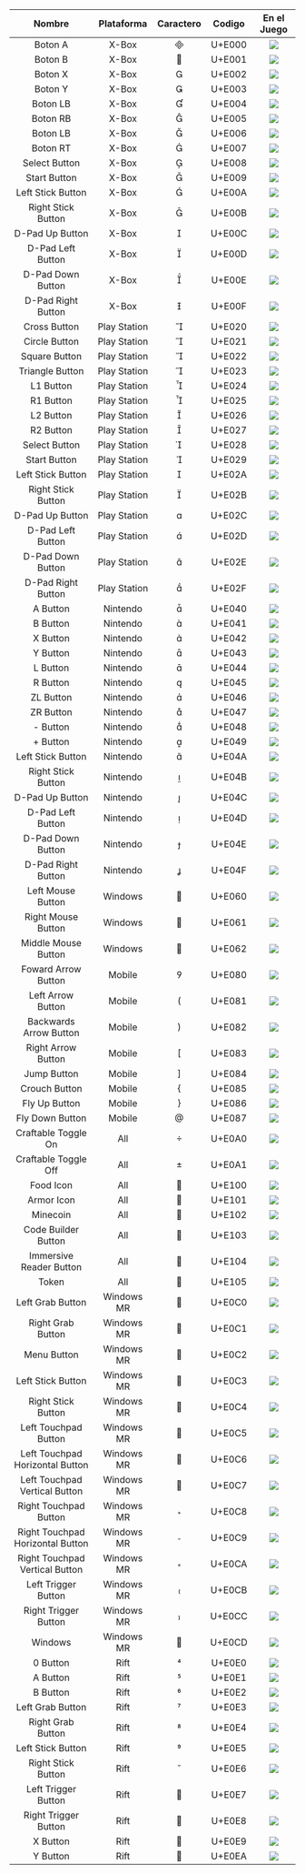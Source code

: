 |             Nombre               | Plataforma   | Caractero | Codigo  |                 En el Juego                    |
|:--------------------------------:|:------------:|:---------:|:-------:|:----------------------------------------------:|
|             Boton A              |     X-Box    |          |  U+E000 |            ![](./images/xbox-a.png)            |
|             Boton B              |     X-Box    |          |  U+E001 |            ![](./images/xbox-b.png)            |
|             Boton X              |     X-Box    |          |  U+E002 |            ![](./images/xbox-x.png)            |
|             Boton Y              |     X-Box    |          |  U+E003 |            ![](./images/xbox-y.png)            |
|             Boton LB             |     X-Box    |          |  U+E004 |            ![](./images/xbox-lb.png)           |
|             Boton RB             |     X-Box    |          |  U+E005 |            ![](./images/xbox-rb.png)           |
|             Boton LB             |     X-Box    |          |  U+E006 |            ![](./images/xbox-lt.png)           |
|             Boton RT             |     X-Box    |          |  U+E007 |            ![](./images/xbox-rt.png)           |
|           Select Button          |     X-Box    |          |  U+E008 |          ![](./images/xbox-select.png)         |
|           Start Button           |     X-Box    |          |  U+E009 |          ![](./images/xbox-start.png)          |
|         Left Stick Button        |     X-Box    |          |  U+E00A |            ![](./images/xbox-ls.png)           |
|        Right Stick Button        |     X-Box    |          |  U+E00B |            ![](./images/xbox-rs.png)           |
|          D-Pad Up Button         |     X-Box    |          |  U+E00C |           ![](./images/xbox-d-up.png)          |
|         D-Pad Left Button        |     X-Box    |          |  U+E00D |          ![](./images/xbox-d-left.png)         |
|         D-Pad Down Button        |     X-Box    |          |  U+E00E |          ![](./images/xbox-d-down.png)         |
|        D-Pad Right Button        |     X-Box    |          |  U+E00F |         ![](./images/xbox-d-right.png)         |
|           Cross Button           | Play Station |          |  U+E020 |             ![](./images/ps-x.png)             |
|           Circle Button          | Play Station |          |  U+E021 |             ![](./images/ps-o.png)             |
|           Square Button          | Play Station |          |  U+E022 |           ![](./images/ps-square.png)          |
|          Triangle Button         | Play Station |          |  U+E023 |          ![](./images/ps-triangle.png)         |
|             L1 Button            | Play Station |          |  U+E024 |             ![](./images/ps-l1.png)            |
|             R1 Button            | Play Station |          |  U+E025 |             ![](./images/ps-r1.png)            |
|             L2 Button            | Play Station |          |  U+E026 |             ![](./images/ps-l2.png)            |
|             R2 Button            | Play Station |          |  U+E027 |             ![](./images/ps-r2.png)            |
|           Select Button          | Play Station |          |  U+E028 |           ![](./images/ps-select.png)          |
|           Start Button           | Play Station |          |  U+E029 |           ![](./images/ps-start.png)           |
|         Left Stick Button        | Play Station |          |  U+E02A |             ![](./images/ps-l3.png)            |
|        Right Stick Button        | Play Station |          |  U+E02B |             ![](./images/ps-r3.png)            |
|          D-Pad Up Button         | Play Station |          |  U+E02C |            ![](./images/ps-d-up.png)           |
|         D-Pad Left Button        | Play Station |          |  U+E02D |           ![](./images/ps-d-left.png)          |
|         D-Pad Down Button        | Play Station |          |  U+E02E |           ![](./images/ps-d-down.png)          |
|        D-Pad Right Button        | Play Station |          |  U+E02F |          ![](./images/ps-d-right.png)          |
|             A Button             |   Nintendo   |          |  U+E040 |          ![](./images/nintendo-a.png)          |
|             B Button             |   Nintendo   |          |  U+E041 |          ![](./images/nintendo-b.png)          |
|             X Button             |   Nintendo   |          |  U+E042 |          ![](./images/nintendo-x.png)          |
|             Y Button             |   Nintendo   |          |  U+E043 |          ![](./images/nintendo-y.png)          |
|             L Button             |   Nintendo   |          |  U+E044 |          ![](./images/nintendo-l.png)          |
|             R Button             |   Nintendo   |          |  U+E045 |          ![](./images/nintendo-r.png)          |
|             ZL Button            |   Nintendo   |          |  U+E046 |          ![](./images/nintendo-zl.png)         |
|             ZR Button            |   Nintendo   |          |  U+E047 |          ![](./images/nintendo-zr.png)         |
|             - Button             |   Nintendo   |          |  U+E048 |        ![](./images/nintendo-minus.png)        |
|             + Button             |   Nintendo   |          |  U+E049 |         ![](./images/nintendo-plus.png)        |
|         Left Stick Button        |   Nintendo   |          |  U+E04A |          ![](./images/nintendo-ls.png)         |
|        Right Stick Button        |   Nintendo   |          |  U+E04B |          ![](./images/nintendo-rs.png)         |
|          D-Pad Up Button         |   Nintendo   |          |  U+E04C |         ![](./images/nintendo-d-up.png)        |
|         D-Pad Left Button        |   Nintendo   |          |  U+E04D |        ![](./images/nintendo-d-left.png)       |
|         D-Pad Down Button        |   Nintendo   |          |  U+E04E |        ![](./images/nintendo-d-down.png)       |
|        D-Pad Right Button        |   Nintendo   |          |  U+E04F |       ![](./images/nintendo-d-right.png)       |
|         Left Mouse Button        |    Windows   |          |  U+E060 |          ![](./images/left-mouse.png)          |
|        Right Mouse Button        |    Windows   |          |  U+E061 |          ![](./images/right-mouse.png)         |
|        Middle Mouse Button       |    Windows   |          |  U+E062 |         ![](./images/middle-mouse.png)         |
|        Foward Arrow Button       |    Mobile    |          |  U+E080 |         ![](./images/forward-arrow.png)        |
|         Left Arrow Button        |    Mobile    |          |  U+E081 |          ![](./images/left-arrow.png)          |
|      Backwards Arrow Button      |    Mobile    |          |  U+E082 |          ![](./images/down-arrow.png)          |
|        Right Arrow Button        |    Mobile    |          |  U+E083 |          ![](./images/right-arrow.png)         |
|            Jump Button           |    Mobile    |          |  U+E084 |          ![](./images/jump-button.png)         |
|           Crouch Button          |    Mobile    |          |  U+E085 |         ![](./images/crouch-button.png)        |
|           Fly Up Button          |    Mobile    |          |  U+E086 |         ![](./images/fly-up-button.png)        |
|          Fly Down Button         |    Mobile    |          |  U+E087 |        ![](./images/fly-down-button.png)       |
|        Craftable Toggle On       |      All     |          |  U+E0A0 |         ![](./images/craftable-on.png)         |
|       Craftable Toggle Off       |      All     |          |  U+E0A1 |         ![](./images/craftable-off.png)        |
|             Food Icon            |      All     |          |  U+E100 |             ![](./images/food.png)             |
|            Armor Icon            |      All     |          |  U+E101 |            ![](./images/armour.png)            |
|             Minecoin             |      All     |          |  U+E102 |           ![](./images/minecoin.png)           |
|        Code Builder Button       |      All     |          |  U+E103 |         ![](./images/code-builder.png)         |
|      Immersive Reader Button     |      All     |          |  U+E104 |    ![](./images/immersive-reader-button.png)   |
|               Token              |      All     |          |  U+E105 |             ![](./images/token.png)            |
|         Left Grab Button         |  Windows MR  |          |  U+E0C0 |             ![](./images/mr-lg.png)            |
|         Right Grab Button        |  Windows MR  |          |  U+E0C1 |             ![](./images/mr-rg.png)            |
|            Menu Button           |  Windows MR  |          |  U+E0C2 |            ![](./images/mr-menu.png)           |
|         Left Stick Button        |  Windows MR  |          |  U+E0C3 |             ![](./images/mr-ls.png)            |
|        Right Stick Button        |  Windows MR  |          |  U+E0C4 |             ![](./images/mr-rs.png)            |
|       Left Touchpad Button       |  Windows MR  |          |  U+E0C5 |       ![](./images/mr-left-touchpad.png)       |
|  Left Touchpad Horizontal Button |  Windows MR  |          |  U+E0C6 |  ![](./images/mr-left-touchpad-horizontal.png) |
|   Left Touchpad Vertical Button  |  Windows MR  |          |  U+E0C7 |   ![](./images/mr-left-touchpad-vertical.png)  |
|       Right Touchpad Button      |  Windows MR  |          |  U+E0C8 |       ![](./images/mr-right-touchpad.png)      |
| Right Touchpad Horizontal Button |  Windows MR  |          |  U+E0C9 | ![](./images/mr-right-touchpad-horizontal.png) |
|  Right Touchpad Vertical Button  |  Windows MR  |          |  U+E0CA |  ![](./images/mr-right-touchpad-vertical.png)  |
|        Left Trigger Button       |  Windows MR  |          |  U+E0CB |             ![](./images/mr-lt.png)            |
|       Right Trigger Button       |  Windows MR  |          |  U+E0CC |             ![](./images/mr-rt.png)            |
|              Windows             |  Windows MR  |          |  U+E0CD |          ![](./images/mr-windows.png)          |
|             0 Button             |     Rift     |          |  U+E0E0 |           ![](./images/rift-zero.png)          |
|             A Button             |     Rift     |          |  U+E0E1 |            ![](./images/rift-a.png)            |
|             B Button             |     Rift     |          |  U+E0E2 |            ![](./images/rift-b.png)            |
|         Left Grab Button         |     Rift     |          |  U+E0E3 |             ![](images/rift-lg.png)            |
|         Right Grab Button        |     Rift     |          |  U+E0E4 |             ![](images/rift-rg.png)            |
|         Left Stick Button        |     Rift     |          |  U+E0E5 |            ![](./images/rift-ls.png)           |
|        Right Stick Button        |     Rift     |          |  U+E0E6 |            ![](./images/rift-rs.png)           |
|        Left Trigger Button       |     Rift     |          |  U+E0E7 |            ![](./images/rift-lt.png)           |
|       Right Trigger Button       |     Rift     |          |  U+E0E8 |            ![](./images/rift-rt.png)           |
|             X Button             |     Rift     |          |  U+E0E9 |            ![](./images/rift-x.png)            |
|             Y Button             |     Rift     |          |  U+E0EA |            ![](./images/rift-y.png)            |

